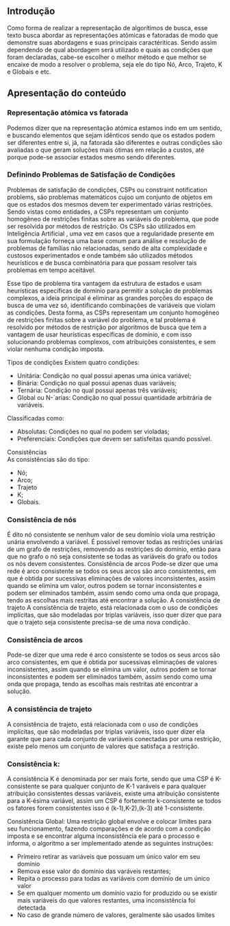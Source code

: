 ## Introdução

Como forma de realizar a representação de algorítimos de busca, esse texto busca abordar as representações atômicas e fatoradas de modo que demonstre suas abordagens e suas principais caractériticas. Sendo assim dependendo de qual abordagem será utilizado e quais as condições que foram declaradas, cabe-se escolher o melhor método e que melhor se encaixe de modo a resolver o problema, seja ele do tipo Nó, Arco, Trajeto, K e Globais e etc.


## Apresentação do conteúdo 

###	Representação atómica vs fatorada

Podemos dizer que na representação atómica estamos indo em um sentido, e buscando elementos que sejam idênticos sendo que os estados podem ser diferentes entre si,  já, na fatorada são diferentes e outras condições são avaliadas o que geram soluções mais ótimas em relação a  custos, até porque pode-se associar estados mesmo sendo diferentes.

### Definindo Problemas de Satisfação de Condições

Problemas de satisfação de condições, CSPs ou constraint notification problems,  são problemas matemáticos cujoo um conjunto de objetos em que os estados dos mesmos devem ter experimentado várias restrições. Sendo vistas como entidades, a CSPs representam  um conjunto homogêneo de restrições finitas sobre as variáveis do problema, que pode ser resolvida por métodos de restrição. Os CSPs são utilizados em Inteligência Artificial , uma vez em casos que a regularidade presente em sua formulação forneça uma base comum para análise e resolução de problemas de famílias não relacionadas, sendo de alta complexidade e custosos experimentados e onde também são utilizados métodos heurísticos e de busca combinatória para que possam resolver tais problemas em tempo aceitável. 

Esse tipo de problema tira vantagem da estrutura de estados e usam heurísticas específicas de domínio para permitir a solução de problemas complexos,  a ideia principal é eliminar as grandes porções do espaço de busca de uma vez só, identificando combinações de variáveis que violam as condições. Desta forma, as CSPs representam  um conjunto homogêneo de restrições finitas sobre a variável do problema, e tal problema é resolvido por métodos de restrição  por algoritmos de busca que tem a vantagem de usar heurísticas específicas de domínio, e com isso solucionando problemas complexos, com atribuições consistentes, e sem violar nenhuma condição imposta.

Tipos de condições
 Existem quatro condições: 

* Unitária: Condição no qual possui apenas uma única variável; 
* Binária: Condição no qual possui apenas duas variáveis; 
* Ternária: Condição no qual possui apenas três variáveis; 
* Global ou N-´arias: Condição no qual possui quantidade arbitrária de variáveis. 

 Classificadas como:
 
* Absolutas: Condições no qual no podem ser violadas; 
* Preferenciais: Condições que devem ser satisfeitas quando possível. 

Consistências  
As consistências são do tipo:
*	Nó; 
*	Arco; 
*	Trajeto 
*	K; 
*	Globais. 

### Consistência de nós

É dito nó consistente se nenhum valor de seu domínio viola uma restrição unária envolvendo a variável. É possível remover todas as restrições unárias de um grafo de restrições, removendo as restrições do domínio, então para que no grafo o nó seja consistente se todas as variáveis do grafo ou todos os nós devem consistentes.
Consistência de arcos
Pode-se dizer que uma rede é arco consistente se todos os seus arcos são arco consistentes, em que é obtida por sucessivas eliminações de valores inconsistentes, assim quando se elimina um valor, outros podem se tornar inconsistentes e podem ser eliminados também, assim sendo como uma onda que propaga, tendo as escolhas mais restritas até encontrar a solução.
A consistência de trajeto
A consistência de trajeto, está relacionada com o uso de condições implícitas, que são modeladas por triplas variáveis, isso quer dizer que para que o trajeto seja consistente precisa-se de uma nova condição.


### Consistência de arcos

Pode-se dizer que uma rede é arco consistente se todos os seus arcos são arco consistentes, em que é obtida por sucessivas eliminações de valores inconsistentes, assim quando se elimina um valor, outros podem se tornar inconsistentes e podem ser eliminados também, assim sendo como uma onda que propaga, tendo as escolhas mais restritas até encontrar a solução.

### A consistência de trajeto
A consistência de trajeto, está relacionada com o uso de condições implícitas, que são modeladas por triplas variáveis, isso quer dizer ela garante que para cada conjunto de variáveis conectadas por uma restrição, existe pelo menos um conjunto de valores que satisfaça a restrição.


### Consistência k:
A consistência K é denominada por ser mais forte, sendo que uma CSP é K-consistente se para qualquer conjunto de K-1 varáveis e para qualquer atribuição consistentes dessas variáveis, existe uma atribuição consistente para a K-ésima variável, assim um CSP é fortemente k-consistente se todos os fatores forem consistentes isso é (k-1),K-2),(k-3)  até 1-consistente.

Consistência Global:
Uma restrição global envolve e colocar limites para seu funcionamento, fazendo comparações e de acordo com a condição imposta e se encontrar alguma inconsistência ele para o processo e informa, o algoritmo a ser implementado atende as seguintes instruções:
* Primeiro retirar as variáveis que possuam um único valor em seu domínio
*	Remova esse valor do domínio das varáveis restantes;
*	Repita o processo para todas as variáveis com domínio de um único valor
*	Se em qualquer momento um domínio vazio for produzido ou se existir mais variáveis do que valores restantes, uma inconsistência foi detectada
*	No caso de grande número de valores, geralmente são usados limites






























